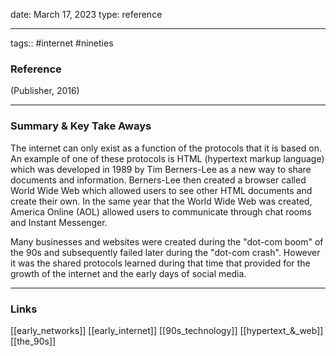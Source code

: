 date: March 17, 2023
type: reference

---
tags:: #internet #nineties 

### Reference 
(Publisher, 2016)

---

### Summary & Key Take Aways

The internet can only exist as a function of the protocols that it is based on. An example of one of these protocols is HTML (hypertext markup language) which was developed in 1989 by Tim Berners-Lee as a new way to share documents and information. Berners-Lee then created a browser called World Wide Web which allowed users to see other HTML documents and create their own. In the same year that the World Wide Web was created, America Online (AOL) allowed users to communicate through chat rooms and Instant 
Messenger. 

Many businesses and websites were created during the "dot-com boom" of the 90s and subsequently failed later during the "dot-com crash". However it was the shared protocols learned during that time that provided for the growth of the internet and the early days of social media. 

--- 

### Links
[[early_networks]]
[[early_internet]]
[[90s_technology]]
[[hypertext_&_web]]
[[the_90s]]
